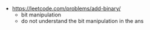 - https://leetcode.com/problems/add-binary/
    - bit manipulation
    - do not understand the bit manipulation in the ans

